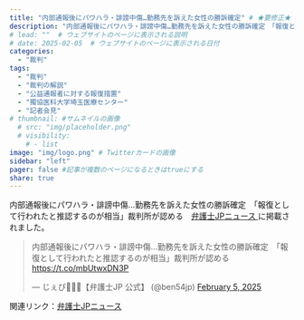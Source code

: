 ```yaml
---
title: "内部通報後にパワハラ・誹謗中傷…勤務先を訴えた女性の勝訴確定" # ★要修正★ 検索エンジンに関わる記載
description: "内部通報後にパワハラ・誹謗中傷…勤務先を訴えた女性の勝訴確定　「報復として行われたと推認するのが相当」裁判所が認める" # ★要修正★ 検索エンジンに関わる記載
# lead: ""  # ウェブサイトのページに表示される説明
# date: 2025-02-05  # ウェブサイトのページに表示される日付
categories:
  - "裁判"
tags:
  - "裁判"
  - "裁判の解説"
  - "公益通報者に対する報復措置"
  - "獨協医科大学埼玉医療センター"
  - "記者会見"
# thumbnail: #サムネイルの画像
  # src: "img/placeholder.png"
  # visibility:
    # - list
image: "img/logo.png" # Twitterカードの画像
sidebar: "left"
pager: false #記事が複数のページになるときはtrueにする
share: true
---
```


<div class="card-top-container">
    <div class="card-top">
        <div class="card-top-content">
            内部通報後にパワハラ・誹謗中傷…勤務先を訴えた女性の勝訴確定　「報復として行われたと推認するのが相当」裁判所が認める　<a href="https://www.ben54.jp/news/1931">弁護士JPニュース <i class="bi bi-arrow-up-right"></i> </a> に掲載されました。
        </div>
    </div>
</div>

<!--more-->

<div class="tweet-container">
<blockquote class="twitter-tweet"><p lang="ja" dir="ltr">内部通報後にパワハラ・誹謗中傷…勤務先を訴えた女性の勝訴確定　「報復として行われたと推認するのが相当」裁判所が認める<a href="https://t.co/mbUtwxDN3P">https://t.co/mbUtwxDN3P</a></p>&mdash; じぇぴ👩🏻‍💻【弁護士JP 公式】 (@ben54jp) <a href="https://twitter.com/ben54jp/status/1887039707155923448?ref_src=twsrc%5Etfw">February 5, 2025</a></blockquote> <script async src="https://platform.twitter.com/widgets.js" charset="utf-8"></script>
</div>

<div class="card-bottom-container">
    <div class="card-bottom">
        <div class="card-bottom-content">
            関連リンク：<a href="https://www.ben54.jp/news/1931">弁護士JPニュース <i class="bi bi-arrow-up-right"></i> </a>
        </div>
    </div>
</div>